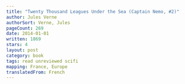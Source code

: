 ```yaml
---
title: "Twenty Thousand Leagues Under the Sea (Captain Nemo, #2)"
author: Jules Verne
authorSort: Verne, Jules
pageCount: 269
date: 2014-01-01
written: 1869
stars: 4
layout: post
category: book
tags: read unreviewed scifi
mapping: France, Europe
translatedFrom: French
---
```

